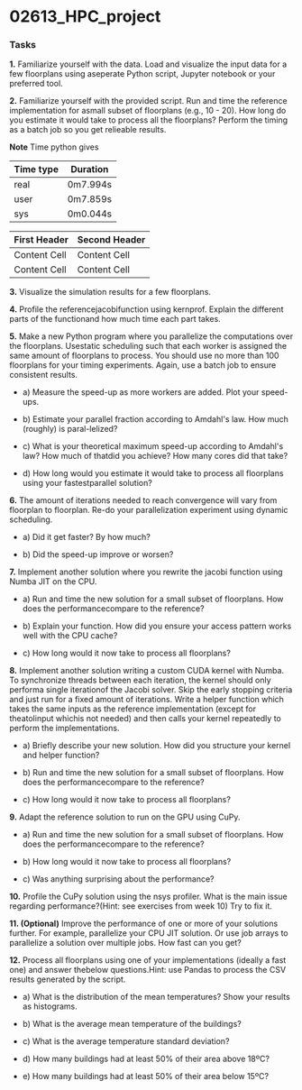 # 02613_HPC_project

### Tasks 
**1.** 
Familiarize yourself with the data. Load and visualize the input data for a few floorplans using aseperate Python script, Jupyter notebook or your preferred tool.


**2.** Familiarize yourself with the provided script. Run and time the reference implementation for asmall subset of floorplans (e.g., 10 - 20). How long do you estimate it would take to process all the floorplans? Perform the timing as a batch job so you get relieable results.

**Note** Time python gives

| Time type | Duration |
| -------- | -------  |
| real     | 0m7.994s |
| user     | 0m7.859s |
| sys      | 0m0.044s |

| First Header  | Second Header |
| ------------- | ------------- |
| Content Cell  | Content Cell  |
| Content Cell  | Content Cell  |


**3.** Visualize the simulation results for a few floorplans.


**4.** Profile the referencejacobifunction using kernprof. Explain the different parts of the functionand how much time each part takes.


**5.** Make a new Python program where you parallelize the computations over the floorplans. Usestatic scheduling such that each worker is assigned the same amount of floorplans to process. You should use no more than 100 floorplans for your timing experiments. Again, use a batch job to ensure consistent results.

- a)   Measure the speed-up as more workers are added. Plot your speed-ups. 

- b) Estimate your parallel fraction according to Amdahl's law. How much (roughly) is paral-lelized?

- c) What is your theoretical maximum speed-up according to Amdahl's law? How much of thatdid you achieve? How many cores did that take?

- d) How long would you estimate it would take to process all floorplans using your fastestparallel solution?


**6.** The amount of iterations needed to reach convergence will vary from floorplan to floorplan. Re-do your parallelization experiment using dynamic scheduling.

- a)   Did it get faster? By how much?

- b)   Did the speed-up improve or worsen?


**7.** Implement another solution where you rewrite the jacobi function using Numba JIT on the CPU.

- a)    Run and time the new solution for a small subset of floorplans. How does the performancecompare to the reference?

- b)    Explain your function. How did you ensure your access pattern works well with the CPU cache?

- c)    How long would it now take to process all floorplans?


**8.** Implement another solution writing a custom CUDA kernel with Numba. To synchronize threads between each iteration, the kernel should only performa single iterationof the Jacobi solver. Skip the early stopping criteria and just run for a fixed amount of iterations. Write a helper function which takes the same inputs as the reference implementation (except for theatolinput whichis not needed) and then calls your kernel repeatedly to perform the implementations.

- a)    Briefly describe your new solution. How did you structure your kernel and helper function?

- b)    Run and time the new solution for a small subset of floorplans. How does the performancecompare to the reference?

- c)    How long would it now take to process all floorplans?


**9.**  Adapt the reference solution to run on the GPU using CuPy.


- a)    Run and time the new solution for a small subset of floorplans. How does the performancecompare to the reference?

- b)    How long would it now take to process all floorplans?

- c)    Was anything surprising about the performance?


**10.** Profile the CuPy solution using the nsys profiler. What is the main issue regarding performance?(Hint: see exercises from week 10) Try to fix it.


**11. (Optional)** Improve the performance of one or more of your solutions further.  For example, parallelize your CPU JIT solution. Or use job arrays to parallelize a solution over multiple jobs. How fast can you get?

**12.** Process all floorplans using one of your implementations (ideally a fast one) and answer thebelow questions.Hint: use Pandas to process the CSV results generated by the script.

- a)    What is the distribution of the mean temperatures? Show your results as histograms.

- b)    What is the average mean temperature of the buildings?

- c)    What is the average temperature standard deviation?

- d)    How many buildings had at least 50% of their area above 18ºC?

- e)    How many buildings had at least 50% of their area below 15ºC?
